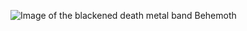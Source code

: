 ![Image of the blackened death metal band Behemoth](http://www.metalblade.com/us/tourpics/behemoth.jpg)
